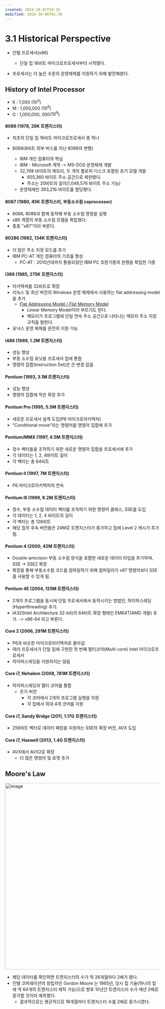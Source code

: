 ```yaml
---
created: 2024-10-01T20:26
modified: 2024-10-06T01:38
---
```


# 3.1 Historical Perspective

- 인텔 프로세서(x86) 
	- 단일 칩 16비트 마이크로프로세서부터 시작됐다.

- 프로세서는 더 높은 수준의 운영체제를 지원하기 위해 발전해왔다.

## History of Intel Processor

- K : 1,000 ($10^3$)
- M : 1,000,000 ($10^6$)
- G : 1,000,000, 000($10^9$)

#### 8086 (1978, 29K 트랜지스터)

- 최초의 단일 칩 16비트 마이크로프로세서 중 하나

- 8088(8비트 외부 버스를 지닌 8086의 변형)
	- IBM 개인 컴퓨터의 핵심
	- IBM - Microsoft 계약 -> MS-DOS 운영체제 개발
	- 32,768 바이트의 메모리, 두 개의 플로피 디스크 포함된 초기 모델 개발
		- 655,360 바이트 주소 공간으로 제한됐다.
		- 주소는 20비트의 길이(1,048,576 바이트 주소 가능)
	- 운영체제만 393,216 바이트를 할당했다.

#### 8087 (1980, 45K 트랜지스터, 부동소수점 coprocessor)

- 8086, 8088과 함께 동작해 부동 소수점 명령을 실행
- x86 계열의 부동 소수점 모델을 확립했다.
- 종종 "x87"이라 부른다.

#### 80286 (1982, 134K 트랜지스터)

- 더 많은 주소 지정 모드를 추가
- IBM PC-AT 개인 컴퓨터의 기초를 형성
	- PC-AT : 2010년대까지 통용되었던 IBM PC 호환기종의 원형을 확립한 기종

#### i386 (1985, 275K 트랜지스터)

- 아키텍쳐를 32비트로 확장
- 리눅스 및 최신 버전의 Windows 운영 체제에서 사용하는 flat addressing model을 추가
	- [Flat Addressing Model / Flat Memory Model](https://en.wikipedia.org/wiki/Flat_memory_model)
		- Linear Memory Model이라 부르기도 한다.
		- 메모리가 프로그램에 단일 연속 주소 공간으로 나타나는 메모리 주소 지정 규칙을 말한다.
- 유닉스 운영 체제를 완전히 지원 가능

#### i486 (1989, 1.2M 트랜지스터)

- 성능 향상
- 부동 소수점 유닛을 프로세서 칩에 통합
- 명령어 집합(Instruction Set)은 큰 변경 없음

#### Pentium (1993, 3.1M 트랜지스터)

- 성능 향상
- 명령어 집합에 작은 확장 추가

#### Pentium Pro (1995, 5.5M 트랜지스터)

- 새로운 프로세서 설계 도입(P6 마이크로아키텍처)
- "Conditional move"라는 명령어를 명령어 집합에 추가

#### Pentium/MMX (1997, 4.5M 트랜지스터)

- 정수 벡터들을 조작하기 위한 새로운 명령어 집합을 프로세서에 추가
- 각 데이터는 1, 2, 4바이트 길이
- 각 벡터는 총 64비트

#### Pentium II (1997, 7M 트랜지스터)

- P6 마이크로아키텍처의 연속

#### Pentium III (1999, 8.2M 트랜지스터)

- 정수, 부동 소수점 데이터 벡터를 조작하기 위한 명령어 클래스, SSE를 도입
- 각 데이터는 1, 2, 4 바이트의 길이
- 각 벡터는 총 128비트
- 해당 칩의 후속 버전들은 24M로 트랜지스터가 증가하고 칩에 Level 2 캐시가 추가됨.

#### Pentium 4 (2000, 42M 트랜지스터)

- Double-precision 부동 소수점 방식을 포함한 새로운 데이터 타입을 추가하며, SSE -> SSE2 확장
- 확장을 통해 부동소수점 코드를 컴파일하기 위해 컴파일러가 x87 명령어보다 SSE를 사용할 수 있게 됨.

#### Pentium 4E (2004, 125M 트랜지스터)

- 2개의 프로그램을 동시에 단일 프로세서에서 동작시키는 방법인, 하이퍼스레딩(Hyperthreading) 추가.
- IA32(Intel Architecture 32-bit)의 64비트 확장 형태인 EM64T(AMD 개발) 추가. -> x86-64 라고 부른다.

#### Core 2 (2006, 291M 트랜지스터)

- P6과 비슷한 마이크로아키텍처로 돌아감.
- 여러 프로세서가 단일 칩에 구현된 첫 번째 멀티코어(Multi-core) Intel 마이크로프로세서
- 하이퍼스레딩을 지원하지는 않음

#### Core i7, Nehalem (2008, 781M 트랜지스터)

- 하이퍼스레딩과 멀티 코어를 통합
	- 초기 버전
		- 각 코어에서 2개의 프로그램 실행을 지원
		- 각 칩에서 최대 4개 코어를 지원

#### Core i7, Sandy Bridge (2011, 1.17G 트랜지스터)

- 256비트 벡터로 데이터 패킹을 지원하는 SSE의 확장 버전, AVX 도입

#### Core i7, Haswell (2013, 1.4G 트랜지스터)

- AVX에서 AVX2로 확장
	- 더 많은 명령어 및 포맷 추가 

## Moore's Law

<img width="607" alt="image" src="https://github.com/user-attachments/assets/2e72ba6b-6274-4715-84f3-9da0d1d9cfaa">

- 해당 데이터를 확인하면 트랜지스터의 수가 약 26개월마다 2배가 됐다.
- 인텔 코퍼레이션의 창립자인 Gordon Moore 는 1965년, 당시 칩 기술(하나의 칩에 약 64개의 트랜지스터 제작 가능)으로 향후 10년간 트랜지스터 수가 매년 2배로 증가할 것이라 예측했다.
	- 결과적으로는 평균적으로 18개월마다 트랜지스터 수를 2배로 증가시켰다.